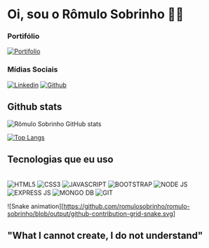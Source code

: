 # Oi, sou o Rômulo Sobrinho 🧑‍🚒

### Portifólio
[![Portifolio](https://img.shields.io/website-up-down-green-red/http/monip.org.svg)](https://romulo-sobrinho.github.io/portifolio/)

### Mídias Sociais
[![Linkedin](https://img.shields.io/badge/LinkedIn-0077B5?style=for-the-badge&logo=linkedin&logoColor=white)](https://www.linkedin.com/in/romulo-sobrinho/)
[![Github](https://img.shields.io/badge/GitHub-100000?style=for-the-badge&logo=github&logoColor=white)](https://github.com/romulo-sobrinho)


## Github stats
![Rômulo Sobrinho GitHub stats](https://github-readme-stats.vercel.app/api?username=romulo-sobrinho&show_icons=true&theme=vue)

[![Top Langs](https://github-readme-stats.vercel.app/api/top-langs/?username=romulo-sobrinho&layout=compact)](https://github.com/anuraghazra/github-readme-stats)


## Tecnologias que eu uso

<div style="display: inline_block"><br/>
  <img align="center" alt="HTML5" src="https://img.shields.io/badge/html5-%23E34F26.svg?style=for-the-badge&logo=html5&logoColor=white" />
  <img align="center" alt="CSS3" src="https://img.shields.io/badge/css3-%231572B6.svg?style=for-the-badge&logo=css3&logoColor=white" />
  <img align="center" alt="JAVASCRIPT" src="https://img.shields.io/badge/JavaScript-F7DF1E?style=for-the-badge&logo=javascript&logoColor=black" />
  <img align="center" alt="BOOTSTRAP" src="https://img.shields.io/badge/Bootstrap-563D7C?style=for-the-badge&logo=bootstrap&logoColor=white" />
  <img align="center" alt="NODE JS" src="https://img.shields.io/badge/node.js-6DA55F?style=for-the-badge&logo=node.js&logoColor=white" />
  <img align="center" alt="EXPRESS JS" src="https://img.shields.io/badge/express.js-%23404d59.svg?style=for-the-badge&logo=express&logoColor=%2361DAFB" />
  <img align="center" alt="MONGO DB" src="https://img.shields.io/badge/MongoDB-%234ea94b.svg?style=for-the-badge&logo=mongodb&logoColor=white" />
  <img align="center" alt="GIT" src="https://img.shields.io/badge/git-%23F05033.svg?style=for-the-badge&logo=git&logoColor=white" />
</div>


![Snake animation][https://github.com/romulosobrinho/romulo-sobrinho/blob/output/github-contribution-grid-snake.svg]

## "What I cannot create, I do not understand"
